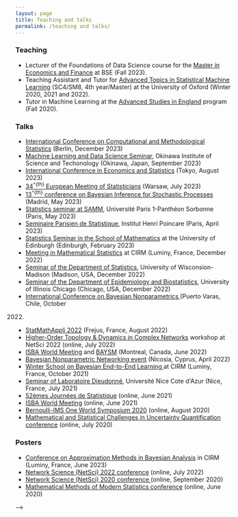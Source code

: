```yaml
---
layout: page
title: Teaching and talks
permalink: /teaching and talks/
---
```


### Teaching

- Lecturer of the Foundations of Data Science course for the [Master in Economics and Finance](https://bse.eu/study/masters-programs/economics#courses) at BSE (Fall 2023).
 - Teaching Assistant and Tutor for [Advanced Topics in Statistical Machine Learning](https://www.stats.ox.ac.uk/student-resources/msc-in-statistical-science/) (SC4/SM8, 4th year/Master) at the University of Oxford (Winter 2020, 2021 and 2022).
 - Tutor in Machine Learning at the [Advanced Studies in England](https://www.studyabroadbath.org/) program (Fall 2020).

### Talks
- [International Conference on Computational and Methodological Statistics](http://www.cmstatistics.org/CMStatistics2023/programme.php)  (Berlin, December 2023)
- [Machine Learning and Data Science Seminar](https://groups.oist.jp/node/34407/pastevents), Okinawa Institute of Science and Techonology (Okinawa, Japan, September 2023)
- [International Conference in Economics and Statistics](http://www.cmstatistics.org/EcoSta2023/) (Tokyo, August 2023)
- [34<sup>^{th}</sup> European Meeting of Statisticians](https://ems2023.org/) (Warsaw, July 2023)
- [13<sup>^{th}</sup> conference on Bayesian Inference for Stochastic Processes](https://www.icmat.es/congresos/2023/BISP/) (Madrid, May 2023)
- [Statistics seminar at SAMM](https://samm.pantheonsorbonne.fr/seminaire-conference/seminaire-samm), Université Paris 1-Panthéon Sorbonne (Paris, May 2023) 
- [Seminaire Parisien de Statistique](https://sites.google.com/site/semstats/home), Institut Henri Poincare (Paris, April 2023)
- [Statistics Seminar in the School of Mathematics](https://www.maths.ed.ac.uk/school-of-mathematics/research/data-decisions/statistics/news-and-events/seminars) at the University of Edinburgh (Edinburgh, February 2023)
- [Meeting in Mathematical Statistics](https://conferences.cirm-math.fr/2908.html) at CIRM (Luminy, France, December 2022)
- [Seminar of the Department of Statistics](https://stat.wisc.edu/news-and-events/), University of Wisconsion-Madison (Madison, USA, December 2022)
- [Seminar of the Department of Epidemiology and Biostatistics](https://publichealth.uic.edu/academics/divisions/epidemiology-biostatistics/seminar-series/), University of Illinois Chicago (Chicago, USA, December 2022)
- [International Conference on Bayesian Nonparametrics ](https://midas.mat.uc.cl/bnp13/) (Puerto Varas, Chile, October
2022)
- [StatMathAppli 2022](https://statmathappli.mathnum.inrae.fr/fr/accueil) (Frejus, France, August 2022)
- [Higher-Order Topology & Dynamics in Complex Networks](http://www-f1.ijs.si/~tadic/Workshops/NetSci22_ssHOTDyn/?page=home) workshop at NetSci 2022 (online, July 2022)
- [ISBA World Meeting](https://isbawebmaster.github.io/ISBA2022/) and [BAYSM](https://events.stat.uconn.edu/BAYSM2022/)  (Montreal, Canada, June 2022)
- [Bayesian Nonparametric Networking event](https://cyprusconferences.org/bnp2022/) (Nicosia, Cyprus, April 2022)
- [Winter School on Bayesian End-to-End Learning ](https://bayesatcirm.github.io/) at CIRM (Luminy, France, October 2021)
- [Seminar of Laboratoire Dieudonné](https://math.univ-cotedazur.fr/laboratoire/s%c3%a9minaires.html), Université Nice Cote d'Azur (Nice, France, July 2021)
- [52èmes Journées de Statistique](https://jds2021.sciencesconf.org/) (online, June 2021)
- [ISBA World Meeting](https://bayesian.org/isba2020-home/) (online, June 2021)
- [Bernoulli-IMS One World Symposium 2020](https://www.worldsymposium2020.org/) (online, August 2020)
- [Mathematical and Statistical Challenges in Uncertainty Quantification conference](http://www.statslab.cam.ac.uk/~nickl/Site/ercconf19.html) (online, July 2020)

### Posters
- [Conference on Approximation Methods in Bayesian Analysis](https://conferences.cirm-math.fr/2768.html) in CIRM (Luminy, France, June 2023)
- [Network Science (NetSci) 2022 conference](https://netsci2022.net/) (online, July 2022)
- [Network Science (NetSci) 2020 conference ](https://netsci2020.netscisociety.net/) (online, September 2020)
- [Mathematical Methods of Modern Statistics conference](https://conferences.cirm-math.fr/2146.html) (online, June 2020)


 -->
